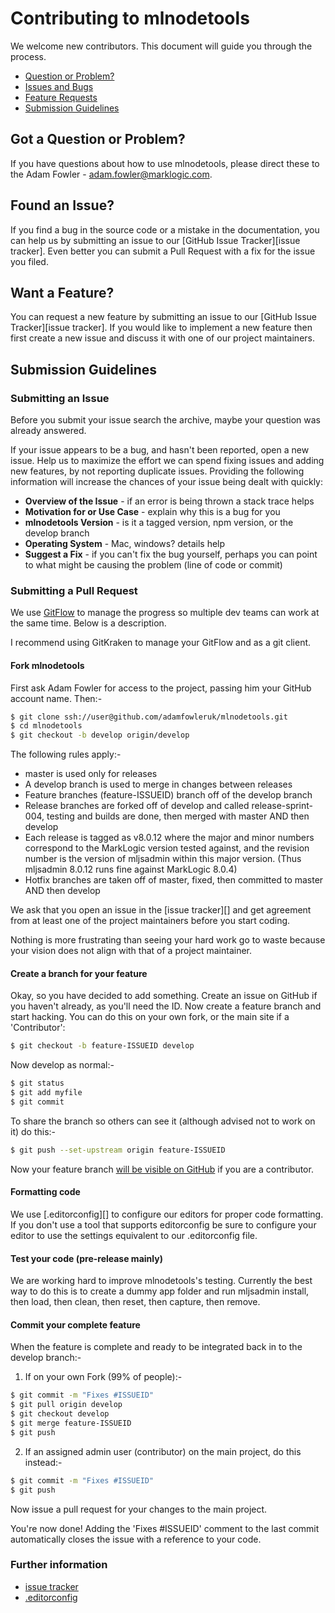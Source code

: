 # Contributing to mlnodetools

We welcome new contributors. This document will guide you
through the process.

 - [Question or Problem?](#question)
 - [Issues and Bugs](#issue)
 - [Feature Requests](#feature)
 - [Submission Guidelines](#submit)

## <a name="question"></a> Got a Question or Problem?

If you have questions about how to use mlnodetools, please direct these to the
Adam Fowler - adam.fowler@marklogic.com.

## <a name="issue"></a> Found an Issue?
If you find a bug in the source code or a mistake in the documentation, you can help us by
submitting an issue to our [GitHub Issue Tracker][issue tracker]. Even better you can submit a Pull Request
with a fix for the issue you filed.

## <a name="feature"></a> Want a Feature?
You can request a new feature by submitting an issue to our [GitHub Issue Tracker][issue tracker].  If you
would like to implement a new feature then first create a new issue and discuss it with one of our
project maintainers.

## <a name="submit"></a> Submission Guidelines

### Submitting an Issue
Before you submit your issue search the archive, maybe your question was already answered.

If your issue appears to be a bug, and hasn't been reported, open a new issue.
Help us to maximize the effort we can spend fixing issues and adding new
features, by not reporting duplicate issues.  Providing the following information will increase the
chances of your issue being dealt with quickly:

* **Overview of the Issue** - if an error is being thrown a stack trace helps
* **Motivation for or Use Case** - explain why this is a bug for you
* **mlnodetools Version** - is it a tagged version, npm version, or the develop branch
* **Operating System** - Mac, windows? details help
* **Suggest a Fix** - if you can't fix the bug yourself, perhaps you can point to what might be
  causing the problem (line of code or commit)

### Submitting a Pull Request

We use [GitFlow](https://www.atlassian.com/git/tutorials/comparing-workflows/gitflow-workflow) to manage the
progress so multiple dev teams can work at the same time. Below is a description.

I recommend using GitKraken to manage your GitFlow and as a git client.

#### Fork mlnodetools

First ask Adam Fowler for access to the project, passing him your GitHub account name. Then:-

```sh
$ git clone ssh://user@github.com/adamfowleruk/mlnodetools.git
$ cd mlnodetools
$ git checkout -b develop origin/develop
```

The following rules apply:-
- master is used only for releases
- A develop branch is used to merge in changes between releases
- Feature branches (feature-ISSUEID) branch off of the develop branch
- Release branches are forked off of develop and called release-sprint-004, testing and builds are done, then merged with master AND then develop
 - Each release is tagged as v8.0.12 where the major and minor numbers correspond to the MarkLogic version tested against, and the revision number is the version of mljsadmin within this major version. (Thus mljsadmin 8.0.12 runs fine against MarkLogic 8.0.4)
- Hotfix branches are taken off of master, fixed, then committed to master AND then develop

We ask that you open an issue in the [issue tracker][] and get agreement from
at least one of the project maintainers before you start coding.

Nothing is more frustrating than seeing your hard work go to waste because
your vision does not align with that of a project maintainer.


#### Create a branch for your feature

Okay, so you have decided to add something. Create an issue on GitHub if you haven't already, as you'll need the ID.
Now create a feature branch and start hacking. You can do this on your own fork, or the main site if a 'Contributor':

```sh
$ git checkout -b feature-ISSUEID develop
```

Now develop as normal:-

```sh
$ git status
$ git add myfile
$ git commit
```

To share the branch so others can see it (although advised not to work on it) do this:-

```sh
$ git push --set-upstream origin feature-ISSUEID
```

Now your feature branch [will be visible on GitHub](https://github.com/adamfowleruk/mlnodetools/branches) if you
are a contributor.

#### Formatting code

We use [.editorconfig][] to configure our editors for proper code formatting. If you don't
use a tool that supports editorconfig be sure to configure your editor to use the settings
equivalent to our .editorconfig file.

#### Test your code (pre-release mainly)

We are working hard to improve mlnodetools's testing. Currently the best way to do this is to create a dummy app
folder and run mljsadmin install, then load, then clean, then reset, then capture, then remove.

#### Commit your complete feature

When the feature is complete and ready to be integrated back in to the develop branch:-

1. If on your own Fork (99% of people):-
```sh
$ git commit -m "Fixes #ISSUEID"
$ git pull origin develop
$ git checkout develop
$ git merge feature-ISSUEID
$ git push
```

2. If an assigned admin user (contributor) on the main project, do this instead:-
```sh
$ git commit -m "Fixes #ISSUEID"
$ git push
```

Now issue a pull request for your changes to the main project.


You're now done! Adding the 'Fixes #ISSUEID' comment to the last commit automatically closes the issue with a reference
to your code.

### Further information

- [issue tracker](https://github.com/adamfowleruk/mlnodetools/issues)
- [.editorconfig](http://editorconfig.org/)
